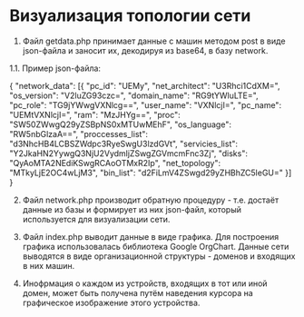 # Визуализация топологии сети

1. Файл getdata.php принимает данные с машин методом post в виде json-файла и 
заносит их, декодируя из base64, в базу network.

1.1. Пример json-файла:

{
    "network_data": [{
        "pc_id": "UEMy",
        "net_architect": "U3Rhci1CdXM=",
        "os_version": "V2luZG93czc=",
        "domain_name": "RG9tYWluLTE=",
        "pc_role": "TG9jYWwgVXNlcg==",
        "user_name": "VXNlcjI=",
        "pc_name": "UEMtVXNlcjI=",
        "ram": "MzJHYg==",
        "proc": "SW50ZWwgQ29yZSBpNS0xMTUwMEhF",
        "os_language": "RW5nbGlzaA==",
        "proccesses_list": "d3NhcHB4LCBSZWdpc3RyeSwgU3lzdGVt",
        "servicies_list": "Y2JkaHN2YywgQ3NjU2VydmljZSwgZGVmcmFnc3Zj",
        "disks": "QyAoMTA2NEdiKSwgRCAoOTMxR2Ip",
        "net_topology": "MTkyLjE2OC4wLjM3",
        "bin_list": "d2FiLmV4ZSwgd29yZHBhZC5leGU="
    }]
}

2. Файл network.php производит обратную процедуру - т.е. достаёт данные из базы
и формирует из них json-файл, который используется для визуализации сети.

3. Файл index.php выводит данные в виде графика. Для построения графика 
использовалась библиотека Google OrgChart. Данные сети выводятся в виде организационной 
структуры - доменов и входящих в них машин.

4. Инофрмация о каждом из устройств, входящих в тот или иной домен, может быть 
получена путём наведения курсора на графическое изображение этого устройства.
